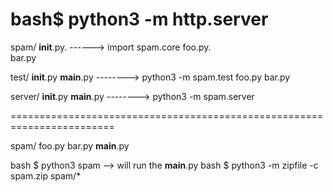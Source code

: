 # bash$ python3 -m http.server

spam/
  __init__.py.  ------> import spam.core
  foo.py.       
  bar.py

test/
  __init__.py
  __main__.py  --------> python3 -m spam.test
  foo.py
  bar.py
 
 
 server/
  __init__.py
  __main__.py  --------> python3 -m spam.server
  
  
  
 ========================================================================
 
 spam/
  foo.py
  bar.py
  __main__.py
  
bash $ python3 spam --> will run the __main__.py
bash $ python3 -m zipfile -c spam.zip spam/*
